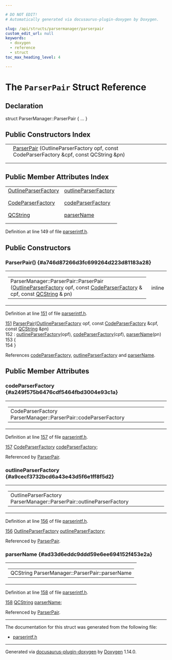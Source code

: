 ```yaml
---

# DO NOT EDIT!
# Automatically generated via docusaurus-plugin-doxygen by Doxygen.

slug: /api/structs/parsermanager/parserpair
custom_edit_url: null
keywords:
  - doxygen
  - reference
  - struct
toc_max_heading_level: 4

---
```


<div class="doxyPage">

# The `ParserPair` Struct Reference



## Declaration

<div class="doxyDeclaration">
struct ParserManager::ParserPair { ... }
</div>

## Public Constructors Index

<table class="doxyMembersIndex">

<tr class="doxyMemberIndexItem">
<td class="doxyMemberIndexItemType" align="left" valign="top"></td>
<td class="doxyMemberIndexItemName" align="left" valign="top"><a href="#a746d87266d3fc699264d223d81183a28">ParserPair</a> (OutlineParserFactory opf, const CodeParserFactory &amp;cpf, const QCString &amp;pn)</td>
</tr>
<tr class="doxyMemberIndexDescription">
<td class="doxyMemberIndexDescriptionLeft"></td>
<td class="doxyMemberIndexDescriptionRight">
</td>
</tr>
<tr class="doxyMemberIndexSeparator">
<td class="doxyMemberIndexSeparator" colspan="2"></td>
</tr>

</table>

## Public Member Attributes Index

<table class="doxyMembersIndex">

<tr class="doxyMemberIndexItem">
<td class="doxyMemberIndexItemType" align="left" valign="top"><a href="/web-doxygen/docs/api/files/src/parserintf-h/#afda01ba4e899f06f0fbbd2b0f79fd5cf">OutlineParserFactory</a></td>
<td class="doxyMemberIndexItemName" align="left" valign="top"><a href="#a9cecf3732bcd6a43e43d5f6e1ff8f5d2">outlineParserFactory</a></td>
</tr>
<tr class="doxyMemberIndexDescription">
<td class="doxyMemberIndexDescriptionLeft"></td>
<td class="doxyMemberIndexDescriptionRight">
</td>
</tr>
<tr class="doxyMemberIndexSeparator">
<td class="doxyMemberIndexSeparator" colspan="2"></td>
</tr>

<tr class="doxyMemberIndexItem">
<td class="doxyMemberIndexItemType" align="left" valign="top"><a href="/web-doxygen/docs/api/files/src/parserintf-h/#ab3d33d80825a6d236fc1ca772325c12e">CodeParserFactory</a></td>
<td class="doxyMemberIndexItemName" align="left" valign="top"><a href="#a249f575b6476cdf5464fbd3004e93c1a">codeParserFactory</a></td>
</tr>
<tr class="doxyMemberIndexDescription">
<td class="doxyMemberIndexDescriptionLeft"></td>
<td class="doxyMemberIndexDescriptionRight">
</td>
</tr>
<tr class="doxyMemberIndexSeparator">
<td class="doxyMemberIndexSeparator" colspan="2"></td>
</tr>

<tr class="doxyMemberIndexItem">
<td class="doxyMemberIndexItemType" align="left" valign="top"><a href="/web-doxygen/docs/api/classes/qcstring">QCString</a></td>
<td class="doxyMemberIndexItemName" align="left" valign="top"><a href="#ad33d6eddc9ddd59e6ee694152f453e2a">parserName</a></td>
</tr>
<tr class="doxyMemberIndexDescription">
<td class="doxyMemberIndexDescriptionLeft"></td>
<td class="doxyMemberIndexDescriptionRight">
</td>
</tr>
<tr class="doxyMemberIndexSeparator">
<td class="doxyMemberIndexSeparator" colspan="2"></td>
</tr>

</table>


<p>Definition at line 149 of file <a href="/web-doxygen/docs/api/files/src/parserintf-h">parserintf.h</a>.</p>

<div class="doxySectionDef">

## Public Constructors

### ParserPair() {#a746d87266d3fc699264d223d81183a28}

<div class="doxyMemberItem">
<div class="doxyMemberProto">
<table class="doxyMemberLabels">
<tr class="doxyMemberLabels">
<td class="doxyMemberLabelsLeft">
<table class="doxyMemberName">
<tr>
<td class="doxyMemberName">ParserManager::ParserPair::ParserPair (<a href="/web-doxygen/docs/api/files/src/parserintf-h/#afda01ba4e899f06f0fbbd2b0f79fd5cf">OutlineParserFactory</a> opf, const <a href="/web-doxygen/docs/api/files/src/parserintf-h/#ab3d33d80825a6d236fc1ca772325c12e">CodeParserFactory</a> &amp; cpf, const <a href="/web-doxygen/docs/api/classes/qcstring">QCString</a> &amp; pn)</td>
</tr>
</table>
</td>
<td class="doxyMemberLabelsRight">
<span class="doxyMemberLabels">
<span class="doxyMemberLabel inline">inline</span>
</span>
</td>
</tr>
</table>
</div>
<div class="doxyMemberDoc">


<p>Definition at line <a href="/web-doxygen/docs/api/files/src/parserintf-h/#l00151">151</a> of file <a href="/web-doxygen/docs/api/files/src/parserintf-h">parserintf.h</a>.</p>

<div class="doxyProgramListing">

<div class="doxyCodeLine"><span class="doxyLineNumber"><a href="#a746d87266d3fc699264d223d81183a28">151</a></span><span class="doxyLineContent"><span class="doxyHighlight">      <a href="#a746d87266d3fc699264d223d81183a28">ParserPair</a>(<a href="/web-doxygen/docs/api/files/src/parserintf-h/#afda01ba4e899f06f0fbbd2b0f79fd5cf">OutlineParserFactory</a> opf, </span><span class="doxyHighlightKeyword">const</span><span class="doxyHighlight"> <a href="/web-doxygen/docs/api/files/src/parserintf-h/#ab3d33d80825a6d236fc1ca772325c12e">CodeParserFactory</a> &amp;cpf, </span><span class="doxyHighlightKeyword">const</span><span class="doxyHighlight"> <a href="/web-doxygen/docs/api/classes/qcstring">QCString</a> &amp;pn)</span></span></div>
<div class="doxyCodeLine"><span class="doxyLineNumber">152</span><span class="doxyLineContent"><span class="doxyHighlight">        : <a href="#a9cecf3732bcd6a43e43d5f6e1ff8f5d2">outlineParserFactory</a>(opf), <a href="#a249f575b6476cdf5464fbd3004e93c1a">codeParserFactory</a>(cpf), <a href="#ad33d6eddc9ddd59e6ee694152f453e2a">parserName</a>(pn)</span></span></div>
<div class="doxyCodeLine"><span class="doxyLineNumber">153</span><span class="doxyLineContent"><span class="doxyHighlight">      {</span></span></div>
<div class="doxyCodeLine"><span class="doxyLineNumber">154</span><span class="doxyLineContent"><span class="doxyHighlight">      }</span></span></div>

</div>


References <a href="#a249f575b6476cdf5464fbd3004e93c1a">codeParserFactory</a>, <a href="#a9cecf3732bcd6a43e43d5f6e1ff8f5d2">outlineParserFactory</a> and <a href="#ad33d6eddc9ddd59e6ee694152f453e2a">parserName</a>.
</div>
</div>

</div>

<div class="doxySectionDef">

## Public Member Attributes

### codeParserFactory {#a249f575b6476cdf5464fbd3004e93c1a}

<div class="doxyMemberItem">
<div class="doxyMemberProto">
<table class="doxyMemberLabels">
<tr class="doxyMemberLabels">
<td class="doxyMemberLabelsLeft">
<table class="doxyMemberName">
<tr>
<td class="doxyMemberName">CodeParserFactory ParserManager::ParserPair::codeParserFactory</td>
</tr>
</table>
</td>
</tr>
</table>
</div>
<div class="doxyMemberDoc">


<p>Definition at line <a href="/web-doxygen/docs/api/files/src/parserintf-h/#l00157">157</a> of file <a href="/web-doxygen/docs/api/files/src/parserintf-h">parserintf.h</a>.</p>

<div class="doxyProgramListing">

<div class="doxyCodeLine"><span class="doxyLineNumber"><a href="#a249f575b6476cdf5464fbd3004e93c1a">157</a></span><span class="doxyLineContent"><span class="doxyHighlight">      <a href="/web-doxygen/docs/api/files/src/parserintf-h/#ab3d33d80825a6d236fc1ca772325c12e">CodeParserFactory</a>    <a href="#a249f575b6476cdf5464fbd3004e93c1a">codeParserFactory</a>;</span></span></div>

</div>


Referenced by <a href="#a746d87266d3fc699264d223d81183a28">ParserPair</a>.
</div>
</div>

### outlineParserFactory {#a9cecf3732bcd6a43e43d5f6e1ff8f5d2}

<div class="doxyMemberItem">
<div class="doxyMemberProto">
<table class="doxyMemberLabels">
<tr class="doxyMemberLabels">
<td class="doxyMemberLabelsLeft">
<table class="doxyMemberName">
<tr>
<td class="doxyMemberName">OutlineParserFactory ParserManager::ParserPair::outlineParserFactory</td>
</tr>
</table>
</td>
</tr>
</table>
</div>
<div class="doxyMemberDoc">


<p>Definition at line <a href="/web-doxygen/docs/api/files/src/parserintf-h/#l00156">156</a> of file <a href="/web-doxygen/docs/api/files/src/parserintf-h">parserintf.h</a>.</p>

<div class="doxyProgramListing">

<div class="doxyCodeLine"><span class="doxyLineNumber"><a href="#a9cecf3732bcd6a43e43d5f6e1ff8f5d2">156</a></span><span class="doxyLineContent"><span class="doxyHighlight">      <a href="/web-doxygen/docs/api/files/src/parserintf-h/#afda01ba4e899f06f0fbbd2b0f79fd5cf">OutlineParserFactory</a> <a href="#a9cecf3732bcd6a43e43d5f6e1ff8f5d2">outlineParserFactory</a>;</span></span></div>

</div>


Referenced by <a href="#a746d87266d3fc699264d223d81183a28">ParserPair</a>.
</div>
</div>

### parserName {#ad33d6eddc9ddd59e6ee694152f453e2a}

<div class="doxyMemberItem">
<div class="doxyMemberProto">
<table class="doxyMemberLabels">
<tr class="doxyMemberLabels">
<td class="doxyMemberLabelsLeft">
<table class="doxyMemberName">
<tr>
<td class="doxyMemberName">QCString ParserManager::ParserPair::parserName</td>
</tr>
</table>
</td>
</tr>
</table>
</div>
<div class="doxyMemberDoc">


<p>Definition at line <a href="/web-doxygen/docs/api/files/src/parserintf-h/#l00158">158</a> of file <a href="/web-doxygen/docs/api/files/src/parserintf-h">parserintf.h</a>.</p>

<div class="doxyProgramListing">

<div class="doxyCodeLine"><span class="doxyLineNumber"><a href="#ad33d6eddc9ddd59e6ee694152f453e2a">158</a></span><span class="doxyLineContent"><span class="doxyHighlight">      <a href="/web-doxygen/docs/api/classes/qcstring">QCString</a> <a href="#ad33d6eddc9ddd59e6ee694152f453e2a">parserName</a>;</span></span></div>

</div>


Referenced by <a href="#a746d87266d3fc699264d223d81183a28">ParserPair</a>.
</div>
</div>

</div>

<hr/>

<p>The documentation for this struct was generated from the following file:</p>

<ul>
<li><a href="/web-doxygen/docs/api/files/src/parserintf-h">parserintf.h</a></li>
</ul>

<hr/>

<p class="doxyGeneratedBy">Generated via <a href="https://github.com/xpack/docusaurus-plugin-doxygen">docusaurus-plugin-doxygen</a> by <a href="https://www.doxygen.nl">Doxygen</a> 1.14.0.</p>

</div>
